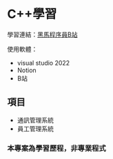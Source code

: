 # C++學習

學習連結：[黑馬程序員B站](https://www.bilibili.com/video/BV1et411b73Z/)

使用軟體：
  - visual studio 2022
  - Notion
  - B站

## 項目
- 通訊管理系統
- 員工管理系統

### 本專案為學習歷程，非專業程式
